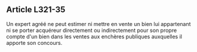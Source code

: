 Article L321-35
----
Un expert agréé ne peut estimer ni mettre en vente un bien lui appartenant ni se
porter acquéreur directement ou indirectement pour son propre compte d'un bien
dans les ventes aux enchères publiques auxquelles il apporte son concours.
